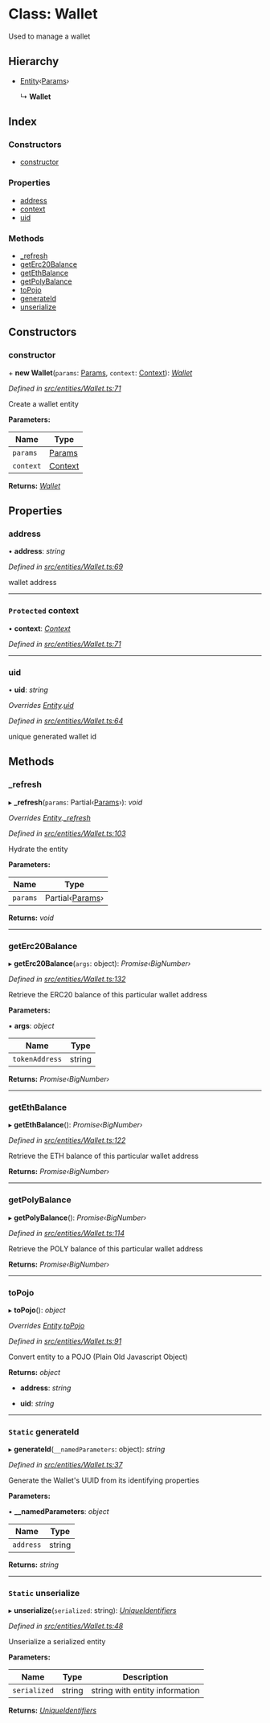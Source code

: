 # Class: Wallet

Used to manage a wallet

## Hierarchy

- [Entity](_entities_entity_.entity.md)‹[Params](../interfaces/_entities_wallet_.params.md)›

  ↳ **Wallet**

## Index

### Constructors

- [constructor](_entities_wallet_.wallet.md#constructor)

### Properties

- [address](_entities_wallet_.wallet.md#address)
- [context](_entities_wallet_.wallet.md#protected-context)
- [uid](_entities_wallet_.wallet.md#uid)

### Methods

- [\_refresh](_entities_wallet_.wallet.md#_refresh)
- [getErc20Balance](_entities_wallet_.wallet.md#geterc20balance)
- [getEthBalance](_entities_wallet_.wallet.md#getethbalance)
- [getPolyBalance](_entities_wallet_.wallet.md#getpolybalance)
- [toPojo](_entities_wallet_.wallet.md#topojo)
- [generateId](_entities_wallet_.wallet.md#static-generateid)
- [unserialize](_entities_wallet_.wallet.md#static-unserialize)

## Constructors

### constructor

\+ **new Wallet**(`params`: [Params](../interfaces/_entities_wallet_.params.md), `context`: [Context](_context_.context.md)): _[Wallet](_entities_wallet_.wallet.md)_

_Defined in [src/entities/Wallet.ts:71](https://github.com/PolymathNetwork/polymath-sdk/blob/c47ae7a/src/entities/Wallet.ts#L71)_

Create a wallet entity

**Parameters:**

| Name      | Type                                                |
| --------- | --------------------------------------------------- |
| `params`  | [Params](../interfaces/_entities_wallet_.params.md) |
| `context` | [Context](_context_.context.md)                     |

**Returns:** _[Wallet](_entities_wallet_.wallet.md)_

## Properties

### address

• **address**: _string_

_Defined in [src/entities/Wallet.ts:69](https://github.com/PolymathNetwork/polymath-sdk/blob/c47ae7a/src/entities/Wallet.ts#L69)_

wallet address

---

### `Protected` context

• **context**: _[Context](_context_.context.md)_

_Defined in [src/entities/Wallet.ts:71](https://github.com/PolymathNetwork/polymath-sdk/blob/c47ae7a/src/entities/Wallet.ts#L71)_

---

### uid

• **uid**: _string_

_Overrides [Entity](_entities_entity_.entity.md).[uid](_entities_entity_.entity.md#abstract-uid)_

_Defined in [src/entities/Wallet.ts:64](https://github.com/PolymathNetwork/polymath-sdk/blob/c47ae7a/src/entities/Wallet.ts#L64)_

unique generated wallet id

## Methods

### \_refresh

▸ **\_refresh**(`params`: Partial‹[Params](../interfaces/_entities_wallet_.params.md)›): _void_

_Overrides [Entity](_entities_entity_.entity.md).[\_refresh](_entities_entity_.entity.md#abstract-_refresh)_

_Defined in [src/entities/Wallet.ts:103](https://github.com/PolymathNetwork/polymath-sdk/blob/c47ae7a/src/entities/Wallet.ts#L103)_

Hydrate the entity

**Parameters:**

| Name     | Type                                                         |
| -------- | ------------------------------------------------------------ |
| `params` | Partial‹[Params](../interfaces/_entities_wallet_.params.md)› |

**Returns:** _void_

---

### getErc20Balance

▸ **getErc20Balance**(`args`: object): _Promise‹BigNumber›_

_Defined in [src/entities/Wallet.ts:132](https://github.com/PolymathNetwork/polymath-sdk/blob/c47ae7a/src/entities/Wallet.ts#L132)_

Retrieve the ERC20 balance of this particular wallet address

**Parameters:**

▪ **args**: _object_

| Name           | Type   |
| -------------- | ------ |
| `tokenAddress` | string |

**Returns:** _Promise‹BigNumber›_

---

### getEthBalance

▸ **getEthBalance**(): _Promise‹BigNumber›_

_Defined in [src/entities/Wallet.ts:122](https://github.com/PolymathNetwork/polymath-sdk/blob/c47ae7a/src/entities/Wallet.ts#L122)_

Retrieve the ETH balance of this particular wallet address

**Returns:** _Promise‹BigNumber›_

---

### getPolyBalance

▸ **getPolyBalance**(): _Promise‹BigNumber›_

_Defined in [src/entities/Wallet.ts:114](https://github.com/PolymathNetwork/polymath-sdk/blob/c47ae7a/src/entities/Wallet.ts#L114)_

Retrieve the POLY balance of this particular wallet address

**Returns:** _Promise‹BigNumber›_

---

### toPojo

▸ **toPojo**(): _object_

_Overrides [Entity](_entities_entity_.entity.md).[toPojo](_entities_entity_.entity.md#abstract-topojo)_

_Defined in [src/entities/Wallet.ts:91](https://github.com/PolymathNetwork/polymath-sdk/blob/c47ae7a/src/entities/Wallet.ts#L91)_

Convert entity to a POJO (Plain Old Javascript Object)

**Returns:** _object_

- **address**: _string_

- **uid**: _string_

---

### `Static` generateId

▸ **generateId**(`__namedParameters`: object): _string_

_Defined in [src/entities/Wallet.ts:37](https://github.com/PolymathNetwork/polymath-sdk/blob/c47ae7a/src/entities/Wallet.ts#L37)_

Generate the Wallet's UUID from its identifying properties

**Parameters:**

▪ **\_\_namedParameters**: _object_

| Name      | Type   |
| --------- | ------ |
| `address` | string |

**Returns:** _string_

---

### `Static` unserialize

▸ **unserialize**(`serialized`: string): _[UniqueIdentifiers](../interfaces/_entities_wallet_.uniqueidentifiers.md)_

_Defined in [src/entities/Wallet.ts:48](https://github.com/PolymathNetwork/polymath-sdk/blob/c47ae7a/src/entities/Wallet.ts#L48)_

Unserialize a serialized entity

**Parameters:**

| Name         | Type   | Description                    |
| ------------ | ------ | ------------------------------ |
| `serialized` | string | string with entity information |

**Returns:** _[UniqueIdentifiers](../interfaces/_entities_wallet_.uniqueidentifiers.md)_
